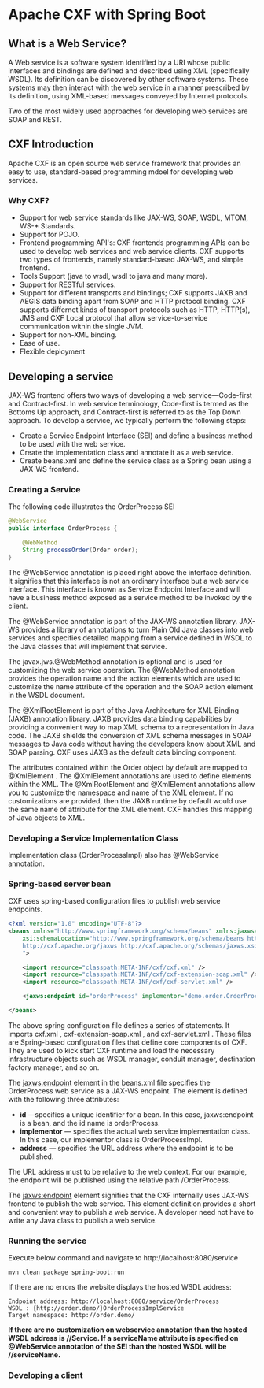 # Apache CXF with Spring Boot

## What is a Web Service?
A Web service is a software system identified by a URI whose public interfaces and bindings are defined and described using XML (specifically WSDL). Its definition can be discovered by other software systems. These systems may then interact with the web service in a manner prescribed by its definition, using XML-based messages conveyed by Internet protocols.

Two of the most widely used approaches for developing web services are SOAP and REST.

## CXF Introduction
Apache CXF is an open source web service framework that provides an easy to use, standard-based programming mdoel for developing web services.

### Why CXF?
  - Support for web service standards like JAX-WS, SOAP, WSDL, MTOM, WS-* Standards.
  - Support for POJO.
  - Frontend programming API's: CXF frontends programming APIs can be used to develop web services and web service clients. CXF supports two types of frontends, namely standard-based JAX-WS, and simple frontend.
  - Tools Support (java to wsdl, wsdl to java and many more).
  - Support for RESTful services.
  - Support for different transports and bindings; CXF supports JAXB and AEGIS data binding apart from SOAP and HTTP protocol binding. CXF supports differnet kinds of transport protocols such as HTTP, HTTP(s), JMS and CXF Local protocol that allow service-to-service communication within the single JVM.
   - Support for non-XML binding.
   - Ease of use.
   - Flexible deployment
  
## Developing a service
JAX-WS frontend offers two ways of developing a web service—Code-first and Contract-first. In web service terminology, Code-first is termed as the Bottoms Up approach, and Contract-first is referred to as the Top Down approach. To develop a service, we typically perform the following steps:
  - Create a Service Endpoint Interface (SEI) and define a business method to be used with the web service.
  - Create the implementation class and annotate it as a web service.
  - Create beans.xml and define the service class as a Spring bean using a JAX-WS frontend.

### Creating a Service
The following code illustrates the OrderProcess SEI

```java
@WebService
public interface OrderProcess {

	@WebMethod
	String processOrder(Order order);
}
```

The @WebService annotation is placed right above the interface definition. It signifies that this interface is not an ordinary interface but a web service interface. This interface is known as Service Endpoint Interface and will have a business method exposed as a service method to be invoked by the client. 

The @WebService annotation is part of the JAX-WS annotation library. JAX-WS provides a library of annotations to turn Plain Old Java classes into web services and specifies detailed mapping from a service defined in WSDL to the Java classes that will implement that service.

The javax.jws.@WebMethod annotation is optional and is used for customizing the web service operation. The @WebMethod annotation provides the operation name and the action elements which are used to customize the name attribute of the operation and the SOAP action element in the WSDL document.

The @XmlRootElement is part of the Java Architecture for XML Binding (JAXB) annotation library. JAXB provides data binding capabilities by providing a convenient way to map XML schema to a representation in Java code. The JAXB shields the conversion of XML schema messages in SOAP messages to Java code without having the developers know about XML and SOAP parsing. CXF uses JAXB as the default data binding component.

The attributes contained within the Order object by default are mapped to @XmlElement . The @XmlElement annotations are used to define elements within the XML. The @XmlRootElement and @XmlElement annotations allow you to customize the namespace and name of the XML element. If no customizations are provided, then the JAXB runtime by default would use the same name of attribute for the XML element. CXF handles this mapping of Java objects to XML.

### Developing a Service Implementation Class
Implementation class (OrderProcessImpl) also has @WebService annotation. 

### Spring-based server bean
CXF uses spring-based configuration files to publish web service endpoints.

```xml
<?xml version="1.0" encoding="UTF-8"?>
<beans xmlns="http://www.springframework.org/schema/beans" xmlns:jaxws="http://cxf.apache.org/jaxws" xmlns:xsi="http://www.w3.org/2001/XMLSchema-instance"
	xsi:schemaLocation="http://www.springframework.org/schema/beans http://www.springframework.org/schema/beans/spring-beans.xsd
	http://cxf.apache.org/jaxws http://cxf.apache.org/schemas/jaxws.xsd
	">

	<import resource="classpath:META-INF/cxf/cxf.xml" />
	<import resource="classpath:META-INF/cxf/cxf-extension-soap.xml" />
	<import resource="classpath:META-INF/cxf/cxf-servlet.xml" />

	<jaxws:endpoint id="orderProcess" implementor="demo.order.OrderProcessImpl" address="/OrderProcess" />

</beans>

```
The above spring configuration file defines a series of <import> statements. It imports cxf.xml , cxf-extension-soap.xml , and cxf-servlet.xml . These files are Spring-based configuration files that define core components of CXF. They are used to kick start CXF runtime and load the necessary infrastructure objects such as WSDL manager, conduit manager, destination factory manager, and so on.

The <jaxws:endpoint> element in the beans.xml file specifies the OrderProcess web service as a JAX-WS endpoint. The element is defined with the following three attributes:
  - **id** —specifies a unique identifier for a bean. In this case, jaxws:endpoint is a bean, and the id name is orderProcess.
  - **implementor** — specifies the actual web service implementation class. In this case, our implementor class is OrderProcessImpl.
  - **address** — specifies the URL address where the endpoint is to be published.
  
The URL address must to be relative to the web context. For our example, the endpoint will be published using the relative path /OrderProcess. 

The <jaxws:endpoint> element signifies that the CXF internally uses JAX-WS frontend to publish the web service. This element definition provides a short and convenient way to publish a web service. A developer need not have to write any Java class to publish a web service.

### Running the service
Execute below command and navigate to http://localhost:8080/service

```
mvn clean package spring-boot:run
```

If there are no errors the website displays the hosted WSDL address:

```
Endpoint address: http://localhost:8080/service/OrderProcess
WSDL : {http://order.demo/}OrderProcessImplService
Target namespace: http://order.demo/
```

**If there are no customization on webservice annotation than the hosted WSDL address is /<context-root>/<SIB>Service. If a serviceName attribute is specified on @WebService annotation of the SEI than the hosted WSDL will be /<context-root>/serviceName.**

### Developing a client

 